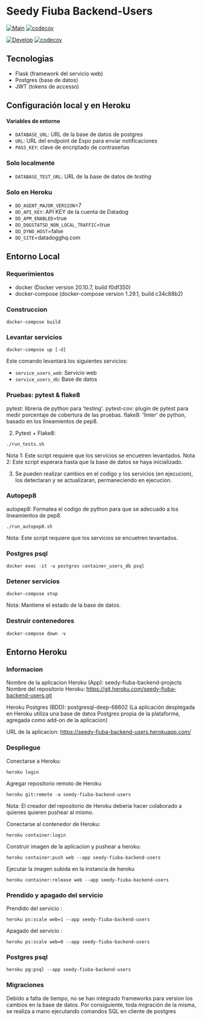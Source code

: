 # Seedy Fiuba Backend-Users
[![Main](https://github.com/Seedy-Fiuba-Grupo-5/Backend-users/actions/workflows/main.yml/badge.svg?branch=main)](https://github.com/Seedy-Fiuba-Grupo-5/Backend-users/actions/workflows/main.yml)
[![codecov](https://codecov.io/gh/Seedy-Fiuba-Grupo-5/Backend-users/branch/main/graph/badge.svg)](https://codecov.io/gh/Seedy-Fiuba-Grupo-5/Backend-users/branch/main)

[![Develop](https://github.com/Seedy-Fiuba-Grupo-5/Backend-users/actions/workflows/develop.yml/badge.svg?branch=develop)](https://github.com/Seedy-Fiuba-Grupo-5/Backend-users/actions/workflows/develop.yml)
[![codecov](https://codecov.io/gh/Seedy-Fiuba-Grupo-5/Backend-users/branch/develop/graph/badge.svg)](https://codecov.io/gh/Seedy-Fiuba-Grupo-5/Backend-users/branch/develop)

## Tecnologias
- Flask (framework del servicio web)
- Postgres (base de datos)
- JWT (tokens de accesso)

## Configuración local y en Heroku
#### Variables de entorno
- `DATABASE_URL`: URL de la base de datos de postgres
- `URL`: URL del endpoint de Expo para enviar notificaciones
- `PASS_KEY`: clave de encriptado de contraseñas

### Solo localmente
- `DATABASE_TEST_URL`: URL de la base de datos de _testing_

### Solo en Heroku
- `DD_AGENT_MAJOR_VERSION`=7
- `DD_API_KEY`: API KEY de la cuenta de Datadog
- `DD_APM_ENABLED`=true
- `DD_DOGSTATSD_NON_LOCAL_TRAFFIC`=true
- `DD_DYNO_HOST`=false
- `DD_SITE`=datadogghq.com


## Entorno Local

### Requerimientos
- docker (Docker version 20.10.7, build f0df350)
- docker-compose (docker-compose version 1.29.1, build c34c88b2)

### Construccion
```
docker-compose build
```

### Levantar servicios
```
docker-compose up [-d]
```
Este comando levantará los siguientes servicios:
- `service_users_web`: Servicio web
- `service_users_db`: Base de datos

### Pruebas: pytest & flake8
pytest: libreria de python para 'testing'.
pytest-cov: plugin de pytest para medir porcentaje de cobertura de las pruebas.
flake8: 'linter' de python, basado en los lineamientos de pep8.

2) Pytest + Flake8:
```
./run_tests.sh
```
Nota 1: Este script requiere que los servicios se encuetren levantados.
Nota 2: Este script esperara hasta que la base de datos se haya inicializado.

3) Se pueden realizar cambios en el codigo y los servicios (en ejecucion), los detectaran y se actualizaran, permaneciendo en ejecucion.

### Autopep8
autopep8: Formatea el codigo de python para que se adecuado a los
lineamientos de pep8.
```
./run_autopep8.sh
```
Nota: Este script requiere que los servicios se encuetren levantados.

### Postgres psql
```
docker exec -it -u postgres container_users_db psql
```

### Detener servicios
```
docker-compose stop
```
Nota: Mantiene el estado de la base de datos.

### Destruir contenedores
```
docker-compose down -v
```

## Entorno Heroku
### Informacion
Nombre de la aplicacion Heroku (App): seedy-fiuba-backend-projects
Nombre del repositorio Heroku: https://git.heroku.com/seedy-fiuba-backend-users.git

Heroku Postgres (BDD): postgresql-deep-68602
(La aplicación desplegada en Heroku utiliza una base de datos Postgres propia de
la plataforma, agregada como add-on de la aplicacion)

URL de la aplicacion: https://seedy-fiuba-backend-users.herokuapp.com/

### Despliegue
Conectarse a Heroku:
```
heroku login
```

Agregar repositorio remoto de Heroku
```
heroku git:remote -a seedy-fiuba-backend-users
```
Nota: El creador del repositorio de Heroku deberia hacer colaborado a quienes quieren pushear al mismo.

Conectarse al contenedor de Heroku:
```
heroku container:login
```

Construir imagen de la aplicacion y pushear a heroku:
```
heroku container:push web --app seedy-fiuba-backend-users
```

Ejecutar la imagen subida en la instancia de heroku
```
heroku container:release web --app seedy-fiuba-backend-users
```

### Prendido y apagado del servicio
Prendido del servicio :
```
heroku ps:scale web=1 --app seedy-fiuba-backend-users
```

Apagado del servicio :
```
heroku ps:scale web=0 --app seedy-fiuba-backend-users
```

### Postgres psql
```
heroku pg:psql --app seedy-fiuba-backend-users
```

### Migraciones
Debido a falta de tiempo, no se han integrado frameworks para version los cambios en la base de datos. Por consiguiente, toda migración de la misma, se realiza a mano ejecutando comandos SQL en cliente de postgres
